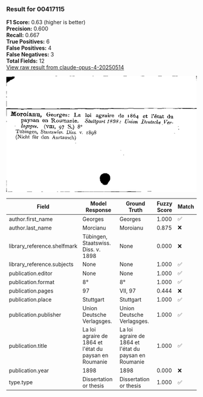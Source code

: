 ### Result for 00417115
**F1 Score:** 0.63 (higher is better)<br>**Precision:** 0.600<br>**Recall:** 0.667<br>**True Positives:** 6<br>**False Positives:** 4<br>**False Negatives:** 3<br>**Total Fields:** 12<br>[View raw result from claude-opus-4-20250514](https://github.com/RISE-UNIBAS/humanities_data_benchmark/blob/main/results/2025-10-01/T0147/request_T0147_00417115.json)

<img src="https://github.com/RISE-UNIBAS/humanities_data_benchmark/blob/main/benchmarks/zettelkatalog/images/00417115.jpg?raw=true" alt="00417115" width="600px">

| Field | Model Response | Ground Truth | Fuzzy Score | Match |
|-------|----------------|--------------|-------------|-------|
| author.first_name | Georges | Georges | 1.000 | ✅ |
| author.last_name | Morcianu | Moroianu | 0.875 | ❌ |
| library_reference.shelfmark | Tübingen, Staatswiss. Diss. v. 1898 | None | 0.000 | ❌ |
| library_reference.subjects | None | None | 1.000 | ✅ |
| publication.editor | None | None | 1.000 | ✅ |
| publication.format | 8° | 8° | 1.000 | ✅ |
| publication.pages | 97 | VII, 97 | 0.444 | ❌ |
| publication.place | Stuttgart | Stuttgart | 1.000 | ✅ |
| publication.publisher | Union Deutsche Verlagsges. | Union Deutsche Verlagsges. | 1.000 | ✅ |
| publication.title | La loi agraire de 1864 et l'état du paysan en Roumanie | La loi agraire de 1864 et l'état du paysan en Roumanie | 1.000 | ✅ |
| publication.year | 1898 | 1898 | 0.000 | ❌ |
| type.type | Dissertation or thesis | Dissertation or thesis | 1.000 | ✅ |
